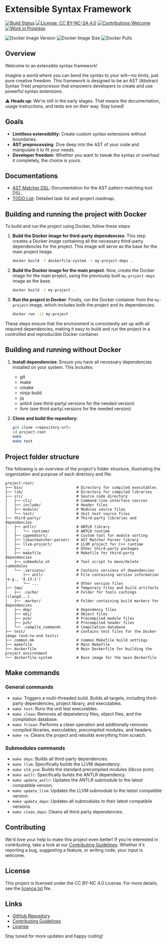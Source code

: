 # Extensible Syntax Framework

[![Build Status](https://github.com/d4wae89d498/cedc/actions/workflows/ci.yaml/badge.svg)](https://github.com/d4wae89d498/cedc/actions)
[![License: CC BY-NC-SA 4.0](https://img.shields.io/badge/License-CC%20BY--NC--SA%204.0-lightgrey.svg)](https://creativecommons.org/licenses/by-nc-sa/4.0/)
[![Contributions Welcome](https://img.shields.io/badge/contributions-welcome-brightgreen.svg)](contributing.md)
[![Work in Progress](https://img.shields.io/badge/status-work%20in%20progress-orange.svg)](https://github.com/d4wae89d498/cedc)


![Docker Image Version](https://img.shields.io/docker/v/whitehat101/cedc/latest)
![Docker Image Size](https://img.shields.io/docker/image-size/whitehat101/cedc/latest)
![Docker Pulls](https://img.shields.io/docker/pulls/whitehat101/cedc.svg)

## Overview

Welcome to an extensible syntax framework!

Imagine a world where you can bend the syntax to your will—no limits, just pure creative freedom. This framework is designed to be an AST (Abstract Syntax Tree) preprocessor that empowers developers to create and use powerful syntax extensions.

⚠️ **Heads up**: We're still in the early stages. That means the documentation, usage instructions, and tests are on their way. Stay tuned!

## Goals

- **Limitless extensibility**: Create custom syntax extensions without boundaries.
- **AST preprocessing**: Dive deep into the AST of your code and manipulate it to fit your needs.
- **Developer freedom**: Whether you want to tweak the syntax or overhaul it completely, the choice is yours.

## Documentations

- [AST Matcher DSL](third-party/libastmatcher-parser/readme.md): Documentation for the AST pattern matching tool DSL.
- [TODO List](todo.md): Detailed task list and project roadmap.

## Building and running the project with Docker

To build and run the project using Docker, follow these steps:

1. **Build the Docker image for third-party dependencies**:
    This step creates a Docker image containing all the necessary third-party dependencies for the project. This image will serve as the base for the main project image.
    ```sh
    docker build -f dockerfile-system -t my-project-deps .
    ```

2. **Build the Docker image for the main project**:
    Now, create the Docker image for the main project, using the previously built `my-project-deps` image as the base.
    ```sh
    docker build -t my-project .
    ```

3. **Run the project in Docker**:
    Finally, run the Docker container from the `my-project` image, which includes both the project and its dependencies.
    ```sh
    docker run -it my-project
    ```

These steps ensure that the environment is consistently set up with all required dependencies, making it easy to build and run the project in a controlled and reproducible Docker container.

## Building and running without Docker

1. **Install dependencies**:
    Ensure you have all necessary dependencies installed on your system. This includes:
    - git
    - make
    - cmake
    - ninja-build
    - jq
    - antlr4 (see third-party/.versions for the needed version)
    - llvm (see third-party/.versions for the needed version)

2. **Clone and build the repository**:
    ```sh
    git clone <repository-url>
    cd project-root
    make
    make test
    ```



## Project folder structure

The following is an overview of the project's folder structure, illustrating the organization and purpose of each directory and file:

```
project-root/
├── bin/                        # Directory for compiled executables
├── lib/                        # Directory for compiled libraries
├── src/                        # Source code directory
│   ├── cli/                    # Command-line interface sources
│   ├── include/                # Header files
│   ├── module/                 # Modules source files
│   └── test/                   # Unit test source files
├── third-party/                # Third-party libraries and dependencies
│   ├── antlr/                  # ANTLR library
│   │   └── runtime/            # ANTLR runtime
│   ├── cppmodsort/             # Custom tool for module sorting
│   ├── libastmatcher-parser/   # AST Matcher Parser library
│   ├── llvm-project/           # LLVM project for C++ runtime
│   ├── ...                     # Other third-party packages
│   ├── makefile                # Makefile for third-party dependencies
│   ├── submodule.sh            # Tool script to move/delete submodules
│   └── .versions/              # Contains versions of dependencies
│       ├── antlr               # File containing version information (e.g., '4.13.1')
│       └── ...                 # Other version files
├── tmp/                        # Temporary files and build artifacts
│   ├── .cache/                 # Folder for tools cachings (clangd...)
│   ├── .marker/                # Folder containing build markers for dependencies
│   ├── dep/                    # Dependency files
│   ├── obj/                    # Object files
│   ├── pcm/                    # Precompiled module files
│   ├── pch/                    # Precompiled header files
│   └── .compile_commands       # Compilation database
├── test/                       # Contains test files for the Docker image (end-to-end tests)
├── common.mk                   # Common Makefile build settings
├── makefile                    # Main Makefile
├── dockerfile                  # Main Dockerfile for building the project environment
└── dockerfile-system           # Base image for the main Dockerfile
```

## Make commands

### General commands

- `make`: Triggers a multi-threaded build. Builds all targets, including third-party dependencies, project library, and executables.
- `make test`: Runs the unit test executables.
- `make clean`: Removes all dependency files, object files, and the compilation database.
- `make fclean`: Performs a clean operation and additionally removes compiled libraries, executables, precompiled modules, and headers.
- `make re`: Cleans the project and rebuilds everything from scratch.

### Submodules commands

- `make deps`: Builds all third-party dependencies.
- `make llvm`: Specifically builds the LLVM dependency.
- `make std_pcm`: Builds the standard precompiled modules (libcxx pcm).
- `make antlr`: Specifically builds the ANTLR dependency.
- `make update_antlr`: Updates the ANTLR submodule to the latest compatible version.
- `make update_llvm`: Updates the LLVM submodule to the latest compatible version.
- `make update_deps`: Updates all submodules to their latest compatible versions.
- `make clean_deps`: Cleans all third-party dependencies.

## Contributing

We'd love your help to make this project even better! If you're interested in contributing, take a look at our [Contributing Guidelines](contributing.md). Whether it's reporting a bug, suggesting a feature, or writing code, your input is welcome.

## License

This project is licensed under the CC BY-NC 4.0 License. For more details, see the [licence.txt](licence.txt) file.

## Links

- [GitHub Repository](https://github.com/d4wae89d498/cedc)
- [Contributing Guidelines](contributing.md)
- [License](licence.txt)

Stay tuned for more updates and happy coding!
